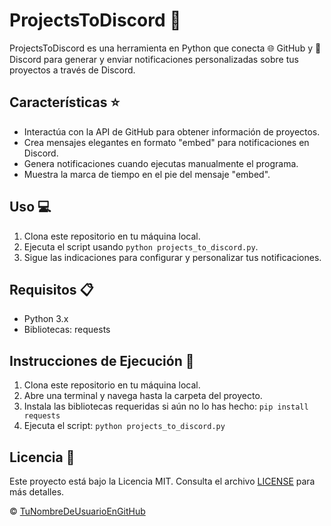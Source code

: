 # ProjectsToDiscord 🚀

ProjectsToDiscord es una herramienta en Python que conecta 🌐 GitHub y 🚀 Discord para generar y enviar notificaciones personalizadas sobre tus proyectos a través de Discord.

## Características ⭐

- Interactúa con la API de GitHub para obtener información de proyectos.
- Crea mensajes elegantes en formato "embed" para notificaciones en Discord.
- Genera notificaciones cuando ejecutas manualmente el programa.
- Muestra la marca de tiempo en el pie del mensaje "embed".

## Uso 💻

1. Clona este repositorio en tu máquina local.
2. Ejecuta el script usando `python projects_to_discord.py`.
3. Sigue las indicaciones para configurar y personalizar tus notificaciones.

## Requisitos 📋

- Python 3.x
- Bibliotecas: requests

## Instrucciones de Ejecución 🚀

1. Clona este repositorio en tu máquina local.
2. Abre una terminal y navega hasta la carpeta del proyecto.
3. Instala las bibliotecas requeridas si aún no lo has hecho: `pip install requests`
4. Ejecuta el script: `python projects_to_discord.py`

## Licencia 📄

Este proyecto está bajo la Licencia MIT. Consulta el archivo [LICENSE](LICENSE) para más detalles.

© [TuNombreDeUsuarioEnGitHub](https://github.com/cerotre)
